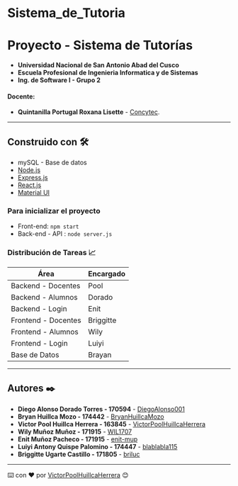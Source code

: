 # Sistema_de_Tutoria
# Proyecto - Sistema de Tutorías
- **Universidad Nacional de San Antonio Abad del Cusco**
- **Escuela Profesional de Ingenieria Informatica y de Sistemas**
- **Ing. de Software I - Grupo 2**
#### Docente:
- **Quintanilla Portugal Roxana Lisette** - [Concytec](http://directorio.concytec.gob.pe/appDirectorioCTI/VerDatosInvestigador.do?id_investigador=40930).
---

## Construido con 🛠️
* mySQL - Base de datos
* [Node.js](https://nodejs.org/es/docs/) 
* [Express.js](https://expressjs.com/es/) 
* [React.js](https://es.reactjs.org/docs/getting-started.html) 
* [Material UI](https://material-ui.com)

### Para inicializar el proyecto
* Front-end: `npm start`
* Back-end - API : `node server.js`

### Distribución de Tareas 📈
| Área | Encargado |
| ------------- | ------------- |
| Backend - Docentes  | Pool |
| Backend - Alumnos | Dorado |
| Backend - Login | Enit |
| Frontend - Docentes  | Briggitte |
| Frontend - Alumnos | Wily |
| Frontend - Login | Luiyi |
| Base de Datos | Brayan |

---
## Autores ✒️
* **Diego Alonso Dorado Torres - 170594** - [DiegoAlonso001](https://github.com/DiegoAlonso001)
* **Bryan Huillca Mozo - 174442** - [BryanHuillcaMozo](https://github.com/BryanHuillcaMozo)
* **Victor Pool Huillca Herrera - 163845** - [VictorPoolHuillcaHerrera](https://github.com/VictorPoolHuillcaHerrera)
* **Wily Muñoz Muñoz  - 171915** - [WIL1707](https://github.com/WIL1707)
* **Enit Muñoz Pacheco - 171915** - [enit-mup](https://github.com/enit-mup)
* **Luiyi Antony Quispe Palomino - 174447** - [blablabla115](https://github.com/blablabla115)
* **Briggitte Ugarte Castillo - 171805** - [briluc](https://github.com/briluc)
---
⌨️ con ❤️ por [VictorPoolHuillcaHerrera](https://github.com/VictorPoolHuillcaHerrera) 😊
